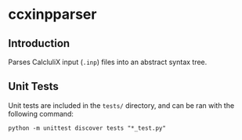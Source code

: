 # ccxinpparser

## Introduction
Parses CalcluliX input (`.inp`) files into an abstract syntax tree.

## Unit Tests
Unit tests are included in the `tests/` directory, and can be ran with the following command:

    python -m unittest discover tests "*_test.py"
